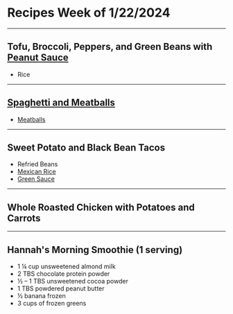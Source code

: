 # Recipes Week of 1/22/2024

---

## Tofu, Broccoli, Peppers, and Green Beans with [Peanut Sauce](https://www.budgetbytes.com/peanut-tofu/)
- Rice

---

## [Spaghetti and Meatballs](./MarcellaHazanTomatoSauce.md)
- [Meatballs](https://www.budgetbytes.com/turkey-meatballs/)


---

## Sweet Potato and Black Bean Tacos
- Refried Beans
- [Mexican Rice](https://tastesbetterfromscratch.com/wprm_print/10632)
- [Green Sauce](./acapulcoGreenSalsa.md)

---

## Whole Roasted Chicken with Potatoes and Carrots

---

## Hannah's Morning Smoothie (1 serving)

- 1 ¼ cup unsweetened almond milk
- 2 TBS chocolate protein powder
- ½ – 1 TBS unsweetened cocoa powder
- 1 TBS powdered peanut butter
- ½ banana frozen
- 3 cups of frozen greens